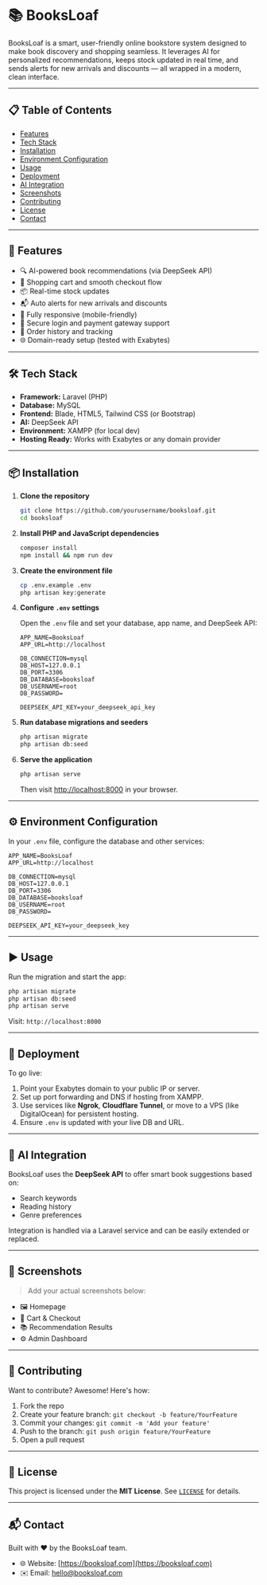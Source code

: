 
# 📚 BooksLoaf

BooksLoaf is a smart, user-friendly online bookstore system designed to make book discovery and shopping seamless. It leverages AI for personalized recommendations, keeps stock updated in real time, and sends alerts for new arrivals and discounts — all wrapped in a modern, clean interface.

---

## 📋 Table of Contents

- [Features](#-features)
- [Tech Stack](#-tech-stack)
- [Installation](#-installation)
- [Environment Configuration](#-environment-configuration)
- [Usage](#-usage)
- [Deployment](#-deployment)
- [AI Integration](#-ai-integration)
- [Screenshots](#-screenshots)
- [Contributing](#-contributing)
- [License](#-license)
- [Contact](#-contact)

---

## 🚀 Features

- 🔍 AI-powered book recommendations (via DeepSeek API)
- 🛒 Shopping cart and smooth checkout flow
- 📦 Real-time stock updates
- 📬 Auto alerts for new arrivals and discounts
- 📱 Fully responsive (mobile-friendly)
- 🔐 Secure login and payment gateway support
- 🧾 Order history and tracking
- 🌐 Domain-ready setup (tested with Exabytes)

---

## 🛠️ Tech Stack

- **Framework:** Laravel (PHP)
- **Database:** MySQL
- **Frontend:** Blade, HTML5, Tailwind CSS (or Bootstrap)
- **AI:** DeepSeek API
- **Environment:** XAMPP (for local dev)
- **Hosting Ready:** Works with Exabytes or any domain provider

---

## 📦 Installation

1. **Clone the repository**
   
   ```bash
   git clone https://github.com/yourusername/booksloaf.git
   cd booksloaf
   ```

2. **Install PHP and JavaScript dependencies**
   
   ```bash
   composer install
   npm install && npm run dev
   ```

3. **Create the environment file**
   
   ```bash
   cp .env.example .env
   php artisan key:generate
   ```

4. **Configure `.env` settings**
   
   Open the `.env` file and set your database, app name, and DeepSeek API:

   ```env
   APP_NAME=BooksLoaf
   APP_URL=http://localhost

   DB_CONNECTION=mysql
   DB_HOST=127.0.0.1
   DB_PORT=3306
   DB_DATABASE=booksloaf
   DB_USERNAME=root
   DB_PASSWORD=

   DEEPSEEK_API_KEY=your_deepseek_api_key
   ```

5. **Run database migrations and seeders**

   ```bash
   php artisan migrate
   php artisan db:seed
   ```

6. **Serve the application**

   ```bash
   php artisan serve
   ```

   Then visit [http://localhost:8000](http://localhost:8000) in your browser.

---

## ⚙️ Environment Configuration

In your `.env` file, configure the database and other services:

```dotenv
APP_NAME=BooksLoaf
APP_URL=http://localhost

DB_CONNECTION=mysql
DB_HOST=127.0.0.1
DB_PORT=3306
DB_DATABASE=booksloaf
DB_USERNAME=root
DB_PASSWORD=

DEEPSEEK_API_KEY=your_deepseek_key
```

---

## ▶️ Usage

Run the migration and start the app:

```bash
php artisan migrate
php artisan db:seed
php artisan serve
```

Visit: `http://localhost:8000`

---

## 🚢 Deployment

To go live:

1. Point your Exabytes domain to your public IP or server.
2. Set up port forwarding and DNS if hosting from XAMPP.
3. Use services like **Ngrok**, **Cloudflare Tunnel**, or move to a VPS (like DigitalOcean) for persistent hosting.
4. Ensure `.env` is updated with your live DB and URL.

---

## 🤖 AI Integration

BooksLoaf uses the **DeepSeek API** to offer smart book suggestions based on:

- Search keywords
- Reading history
- Genre preferences

Integration is handled via a Laravel service and can be easily extended or replaced.

---

## 📸 Screenshots

> Add your actual screenshots below:

- 🖼️ Homepage
- 🛒 Cart & Checkout
- 📚 Recommendation Results
- ⚙️ Admin Dashboard

---

## 🤝 Contributing

Want to contribute? Awesome! Here's how:

1. Fork the repo
2. Create your feature branch: `git checkout -b feature/YourFeature`
3. Commit your changes: `git commit -m 'Add your feature'`
4. Push to the branch: `git push origin feature/YourFeature`
5. Open a pull request

---

## 📄 License

This project is licensed under the **MIT License**. See [`LICENSE`](LICENSE) for details.

---

## 📬 Contact

Built with ❤️ by the BooksLoaf team.

- 🌐 Website: [https://booksloaf.com](https://booksloaf.com)
- ✉️ Email: hello@booksloaf.com
